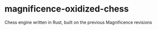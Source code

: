 # magnificence-oxidized-chess
Chess engine written in Rust, built on the previous Magnificence revisions

